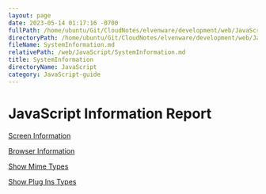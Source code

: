 ```yaml
---
layout: page
date: 2023-05-14 01:17:16 -0700
fullPath: /home/ubuntu/Git/CloudNotes/elvenware/development/web/JavaScript/SystemInformation.md
directoryPath: /home/ubuntu/Git/CloudNotes/elvenware/development/web/JavaScript
fileName: SystemInformation.md
relativePath: /web/JavaScript/SystemInformation.md
title: SystemInformation
directoryName: JavaScript
category: JavaScript-guide
---
```


JavaScript Information Report
=============================

[Screen Information](ScreenData.html)

[Browser Information](NavigatorInfo.html)

[Show Mime Types](ShowMimeTypes.html)

[Show Plug Ins Types](ShowPlugIns.html)
